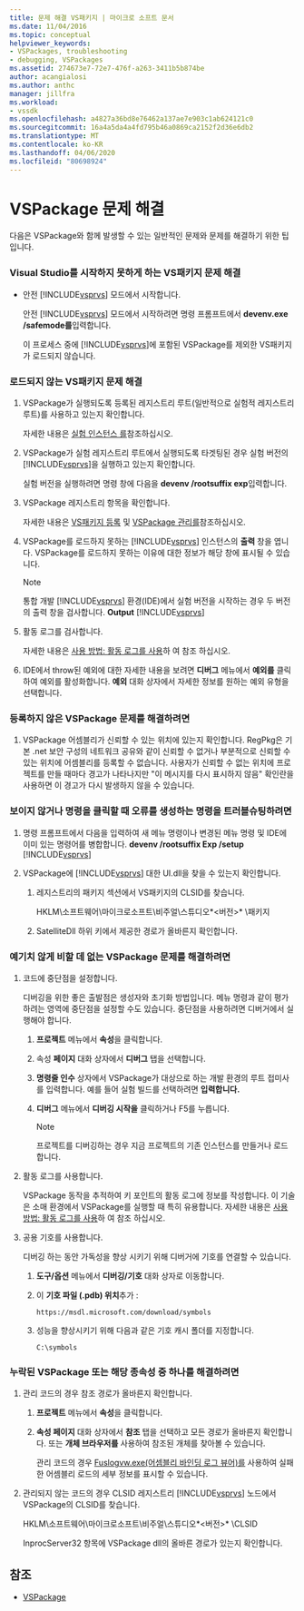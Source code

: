 ```yaml
---
title: 문제 해결 VS패키지 | 마이크로 소프트 문서
ms.date: 11/04/2016
ms.topic: conceptual
helpviewer_keywords:
- VSPackages, troubleshooting
- debugging, VSPackages
ms.assetid: 274673e7-72e7-476f-a263-3411b5b874be
author: acangialosi
ms.author: anthc
manager: jillfra
ms.workload:
- vssdk
ms.openlocfilehash: a4827a36bd8e76462a137ae7e903c1ab624121c0
ms.sourcegitcommit: 16a4a5da4a4fd795b46a0869ca2152f2d36e6db2
ms.translationtype: MT
ms.contentlocale: ko-KR
ms.lasthandoff: 04/06/2020
ms.locfileid: "80698924"
---
```

# <a name="troubleshooting-vspackages"></a>VSPackage 문제 해결
다음은 VSPackage와 함께 발생할 수 있는 일반적인 문제와 문제를 해결하기 위한 팁입니다.

### <a name="to-troubleshoot-a-vspackage-that-keeps-visual-studio-from-starting"></a>Visual Studio를 시작하지 못하게 하는 VS패키지 문제 해결

- 안전 [!INCLUDE[vsprvs](../code-quality/includes/vsprvs_md.md)] 모드에서 시작합니다.

   안전 [!INCLUDE[vsprvs](../code-quality/includes/vsprvs_md.md)] 모드에서 시작하려면 명령 프롬프트에서 **devenv.exe /safemode를**입력합니다.

   이 프로세스 중에 [!INCLUDE[vsprvs](../code-quality/includes/vsprvs_md.md)]에 포함된 VSPackage를 제외한 VS패키지가 로드되지 않습니다.

### <a name="to-troubleshoot-a-vspackage-that-does-not-load"></a>로드되지 않는 VS패키지 문제 해결

1. VSPackage가 실행되도록 등록된 레지스트리 루트(일반적으로 실험적 레지스트리 루트)를 사용하고 있는지 확인합니다.

    자세한 내용은 [실험 인스턴스 를](../extensibility/the-experimental-instance.md)참조하십시오.

2. VSPackage가 실험 레지스트리 루트에서 실행되도록 타겟팅된 경우 실험 버전의 [!INCLUDE[vsprvs](../code-quality/includes/vsprvs_md.md)]을 실행하고 있는지 확인합니다.

    실험 버전을 실행하려면 명령 창에 다음을 **devenv /rootsuffix exp**입력합니다.

3. VSPackage 레지스트리 항목을 확인합니다.

    자세한 내용은 [VS패키지 등록](registering-and-unregistering-vspackages.md) 및 [VSPackage 관리를](../extensibility/managing-vspackages.md)참조하십시오.

4. VSPackage를 로드하지 못하는 [!INCLUDE[vsprvs](../code-quality/includes/vsprvs_md.md)] 인스턴스의 **출력** 창을 엽니다. VSPackage를 로드하지 못하는 이유에 대한 정보가 해당 창에 표시될 수 있습니다.

   > [!NOTE]
   > 통합 개발 [!INCLUDE[vsprvs](../code-quality/includes/vsprvs_md.md)] 환경(IDE)에서 실험 버전을 시작하는 경우 두 버전의 출력 창을 검사합니다. **Output** [!INCLUDE[vsprvs](../code-quality/includes/vsprvs_md.md)]

5. 활동 로그를 검사합니다.

    자세한 내용은 [사용 방법: 활동 로그를 사용](../extensibility/how-to-use-the-activity-log.md)하 여 참조 하십시오.

6. IDE에서 throw된 예외에 대한 자세한 내용을 보려면 **디버그** 메뉴에서 **예외를** 클릭하여 예외를 활성화합니다. **예외** 대화 상자에서 자세한 정보를 원하는 예외 유형을 선택합니다.

### <a name="to-troubleshoot-a-vspackage-that-does-not-register"></a>등록하지 않은 VSPackage 문제를 해결하려면

1. VSPackage 어셈블리가 신뢰할 수 있는 위치에 있는지 확인합니다. RegPkg은 기본 .net 보안 구성의 네트워크 공유와 같이 신뢰할 수 없거나 부분적으로 신뢰할 수 있는 위치에 어셈블리를 등록할 수 없습니다. 사용자가 신뢰할 수 없는 위치에 프로젝트를 만들 때마다 경고가 나타나지만 "이 메시지를 다시 표시하지 않음" 확인란을 사용하면 이 경고가 다시 발생하지 않을 수 있습니다.

### <a name="to-troubleshoot-a-command-that-is-not-visible-or-that-generates-an-error-when-you-click-a-command"></a>보이지 않거나 명령을 클릭할 때 오류를 생성하는 명령을 트러블슈팅하려면

1. 명령 프롬프트에서 다음을 입력하여 새 메뉴 명령이나 변경된 메뉴 명령 및 IDE에 이미 있는 명령어를 병합합니다. **devenv /rootsuffix Exp /setup** [!INCLUDE[vsprvs](../code-quality/includes/vsprvs_md.md)]

2. VSPackage에 [!INCLUDE[vsprvs](../code-quality/includes/vsprvs_md.md)] 대한 UI.dll을 찾을 수 있는지 확인합니다.

   1. 레지스트리의 패키지 섹션에서 VS패키지의 CLSID를 찾습니다.

        HKLM\소프트웨어\마이크로소프트\비주얼\\스튜디오*\<버전>* \패키지

   2. SatelliteDll 하위 키에서 제공한 경로가 올바른지 확인합니다.

### <a name="to-troubleshoot-a-vspackage-that-behaves-unexpectedly"></a>예기치 않게 비할 데 없는 VSPackage 문제를 해결하려면

1. 코드에 중단점을 설정합니다.

     디버깅을 위한 좋은 출발점은 생성자와 초기화 방법입니다. 메뉴 명령과 같이 평가하려는 영역에 중단점을 설정할 수도 있습니다. 중단점을 사용하려면 디버거에서 실행해야 합니다.

    1. **프로젝트** 메뉴에서 **속성**을 클릭합니다.

    2. 속성 **페이지** 대화 상자에서 **디버그** 탭을 선택합니다.

    3. **명령줄 인수** 상자에서 VSPackage가 대상으로 하는 개발 환경의 루트 접미사를 입력합니다. 예를 들어 실험 빌드를 선택하려면 **입력합니다.**

    4. **디버그** 메뉴에서 **디버깅 시작을** 클릭하거나 F5를 누릅니다.

        > [!NOTE]
        > 프로젝트를 디버깅하는 경우 지금 프로젝트의 기존 인스턴스를 만들거나 로드합니다.

2. 활동 로그를 사용합니다.

     VSPackage 동작을 추적하여 키 포인트의 활동 로그에 정보를 작성합니다. 이 기술은 소매 환경에서 VSPackage를 실행할 때 특히 유용합니다. 자세한 내용은 [사용 방법: 활동 로그를 사용](../extensibility/how-to-use-the-activity-log.md)하 여 참조 하십시오.

3. 공용 기호를 사용합니다.

     디버깅 하는 동안 가독성을 향상 시키기 위해 디버거에 기호를 연결할 수 있습니다.

    1. **도구/옵션** 메뉴에서 **디버깅/기호** 대화 상자로 이동합니다.

    2. 이 **기호 파일 (.pdb) 위치**추가 :

         `https://msdl.microsoft.com/download/symbols`

    3. 성능을 향상시키기 위해 다음과 같은 기호 캐시 폴더를 지정합니다.

        ```
        C:\symbols
        ```

### <a name="to-troubleshoot-a-missing-vspackage-or-one-of-its-dependencies"></a>누락된 VSPackage 또는 해당 종속성 중 하나를 해결하려면

1. 관리 코드의 경우 참조 경로가 올바른지 확인합니다.

   1. **프로젝트** 메뉴에서 **속성**을 클릭합니다.

   2. **속성 페이지** 대화 상자에서 **참조** 탭을 선택하고 모든 경로가 올바른지 확인합니다. 또는 **개체 브라우저를** 사용하여 참조된 개체를 찾아볼 수 있습니다.

        관리 코드의 경우 [Fuslogvw.exe(어셈블리 바인딩 로그 뷰어)를](/dotnet/framework/tools/fuslogvw-exe-assembly-binding-log-viewer) 사용하여 실패한 어셈블리 로드의 세부 정보를 표시할 수 있습니다.

2. 관리되지 않는 코드의 경우 CLSID 레지스트리 [!INCLUDE[vsprvs](../code-quality/includes/vsprvs_md.md)] 노드에서 VSPackage의 CLSID를 찾습니다.

    HKLM\소프트웨어\마이크로소프트\비주얼\\스튜디오*\<버전>* \CLSID

   InprocServer32 항목에 VSPackage dll의 올바른 경로가 있는지 확인합니다.

## <a name="see-also"></a>참조
- [VSPackage](../extensibility/internals/vspackages.md)
